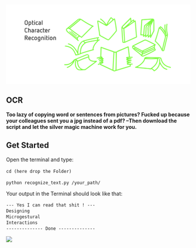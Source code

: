 ![](cover.jpg)


## OCR


**Too lazy of copying word or sentences from pictures? Fucked up because your colleagues sent you a jpg instead of a pdf? –Then download the script and let the silver magic machine work for you.**


## Get Started

Open the terminal and type:

```cd (here drop the Folder)```

```python recognize_text.py /your_path/```

Your output in the Terminal should look like that:

```
--- Yes I can read that shit ! ---
Designing
Microgestural
Interactions
-------------- Done --------------
```
![](OCR/test.png)
